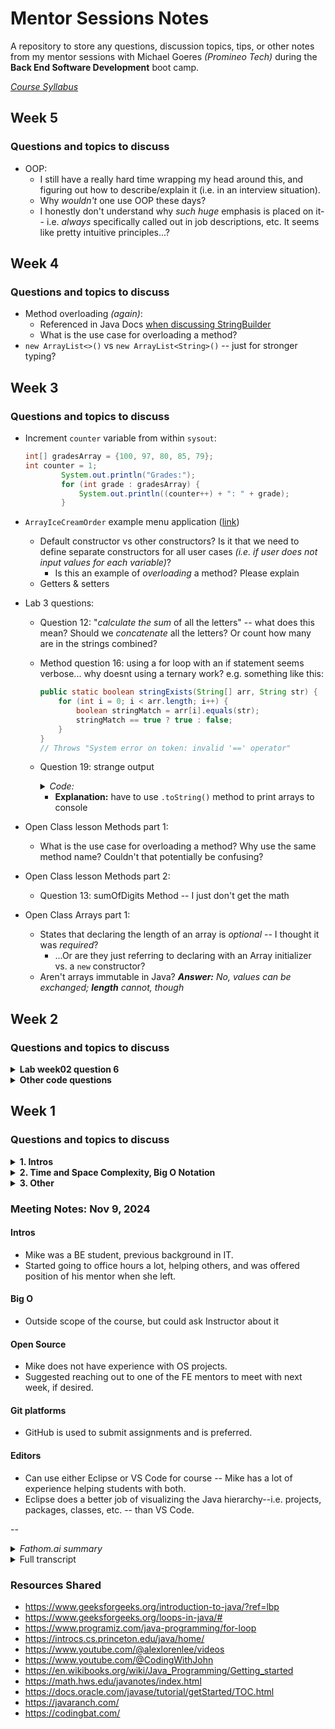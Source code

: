 # Mentor Sessions Notes

A repository to store any questions, discussion topics, tips, or other notes from my mentor sessions with Michael Goeres _(Promineo Tech)_ during the **Back End Software Development** boot camp.

_[Course Syllabus](https://github.com/elliotvhill/promineo-be-course/blob/main/week_0/2023PTBESyllabus.pdf)_

## Week 5

### Questions and topics to discuss

* OOP:
    *  I still have a really hard time wrapping my head around this, and figuring out how to describe/explain it (i.e. in an interview situation).
    * Why _wouldn't_ one use OOP these days?
    * I honestly don't understand why _such huge_ emphasis is placed on it-- i.e. _always_ specifically called out in job descriptions, etc. It seems like pretty intuitive principles...?


## Week 4

### Questions and topics to discuss

* Method overloading _(again)_:
    * Referenced in Java Docs [when discussing StringBuilder](https://docs.oracle.com/javase/tutorial/java/data/buffers.html#:~:text=The%20principal%20operations%20on%20a%20StringBuilder%20that%20are%20not%20available%20in%20String%20are%20the%20append()%20and%20insert()%20methods%2C%20which%20are%20overloaded%20so%20as%20to%20accept%20data%20of%20any%20type.)
    * What is the use case for overloading a method?
* `new ArrayList<>()` vs `new ArrayList<String>()` -- just for stronger typing?

## Week 3

### Questions and topics to discuss

* Increment `counter` variable from within `sysout`:

    ```java
    int[] gradesArray = {100, 97, 80, 85, 79};
    int counter = 1;
            System.out.println("Grades:");
            for (int grade : gradesArray) {
                System.out.println((counter++) + ": " + grade);
            }
    ```

* `ArrayIceCreamOrder` example menu application ([link](https://learn.promineotech.com/mod/book/view.php?id=20014&chapterid=1943))
    * Default constructor vs other constructors? Is it that we need to define separate constructors for all user cases _(i.e. if user does not input values for each variable)_?
        * Is this an example of _overloading_ a method? Please explain
    * Getters & setters

* Lab 3 questions:
    * Question 12: "_calculate the sum_ of all the letters" -- what does this mean? Should we _concatenate_ all the letters? Or count how many are in the strings combined?
    * Method question 16: using a for loop with an if statement seems verbose... why doesnt using a ternary work? e.g. something like this:

        ```java
        public static boolean stringExists(String[] arr, String str) {
            for (int i = 0; i < arr.length; i++) {
                boolean stringMatch = arr[i].equals(str);
                stringMatch == true ? true : false;
            }
        }
        // Throws "System error on token: invalid '==' operator"
        ```
    * Question 19: strange output

        <details><summary><em>Code:</em></summary>

        ```java
            // 19. Write and test a method that takes an array of Strings and
            // returns an array of int where each element
            // matches the length of the string at that position
                String[] teams = {"Chelsea", "Arsenal", "Ipswich", "West Ham"};
                stringLengths(teams);

            // Method 19:
                public static int[] stringLengths(String[] arr) {
                    int[] lengths = new int[arr.length];
                    for (int i = 0; i < arr.length; i++) {
                        lengths[i] = arr[i].length();
                    }
                    System.out.println(lengths); // Output: [I@251a69d7
                    return lengths;
                }
        ```
            
            
        </details>

        * **Explanation:** have to use `.toString()` method to print arrays to console
    
* Open Class lesson Methods part 1:
    * What is the use case for overloading a method? Why use the same method name? Couldn't that potentially be confusing?
* Open Class lesson Methods part 2:
    * Question 13: sumOfDigits Method -- I just don't get the math
* Open Class Arrays part 1:
    * States that declaring the length of an array is _optional_ -- I thought it was _required_?
        * ...Or are they just referring to declaring with an Array initializer vs. a `new` constructor?
    * Aren't arrays immutable in Java? _**Answer:** No, values can be exchanged; **length** cannot, though_


## Week 2

### Questions and topics to discuss

<details><summary><strong>Lab week02 question 6</strong></summary>

**Question 6:**

```java
// 6. Cookie Distribution:
		// Note: You will evenly distribute all of the cookies to the children
		// and as the adult you get to keep the remaining cookies for yourself.
		
		// a. Create two variables called numberOfCookies and numberOfChildren.
		// b. Initialize the two variables to integer values.
		// b. Use a conditional to print the following based on the following
		// conditions:
		// i. If there are 0 cookies remaining, print "Sad Face"
		// ii. If there are less than 2 cookies, print "Yes!"
		// iii. If there are less than 5 cookies, print "Whoohoooo!"
		// iv. If there are 5 or more cookies, print "Jackpot!"
```

**My solution:**

```java
int numberOfCookies = 18;
		int numberOfChildren = 14;
		
		int result = numberOfCookies % numberOfChildren;
		
		if (result == 0) {
			System.out.println("Sad Face");
		} else if (result < 2) {
			System.out.println("Yes!");
		} else if (result < 5) {
			System.out.println("Whoohoooo!");
		} else {
			System.out.println("Jackpot!");
		}

// My Questions:
//		Q: Can we assume cookies remain whole?
//		i.e. if cookies cannot be divided evenly
//		among children, does adult keep _all_ cookies?
		
//		Q: For time/space optimization, does it make sense to use memory 
//		or to repeat the calculation w/o using extra storage?
```


</details>


<details><summary><strong>Other code questions</strong></summary>

* What does the Java error `dead code` mean?
    > _In Eclipse, "dead code" is code that will never be executed. Usually it's in a conditional branch that logically will never be entered._


</details>



 
## Week 1

### Questions and topics to discuss

<details ><summary><strong>1. Intros</strong></summary>

* What is your background?
    * What did you study?
    
    * Have you done any other coding coursework/classes/boot camps?
    
    * Experience in other SWE areas? _(e.g. DevOps, Front End, Data Eng, etc.)_
    
    * Where have you worked? 
    
    * How'd you get into the field?

* Other hobbies?

* Open to connecting on LinkedIn and/or other platforms?

</details>

  
<details ><summary><strong>2. Time and Space Complexity, Big O Notation</strong></summary>

* Will this be discussed at all in the course?

* Any recommendations on resources? 

* Any way to practice determining time & space complexity? (i.e. something like LeetCode but for Big O?)
    * _Apart from analyzing my own code, of course_

</details>

  
<details ><summary><strong>3. Other</strong></summary>

* Anything you wish you had known going into the course?
    * _e.g. quirks of Java, code conventions, organization, etc._

* Using GitLab vs. GitHub during the course -- does it matter?
    * How about professionally?

    * Do more organizations use GitLab or something similar? GitPod? etc.
    
* Thoughts on text editors -- Eclipse vs. VS Code?

* **Open source:**
    * Suggestions for getting started & overcoming fear/imposter syndrome
    
    * How do you show off your OS work on a resume or LinkedIn, for example?

* Question about reassigning variables:
    * This code incorrectly returns `true` for both sysouts:
        <details><summary>Example 1</summary>
        
        ```Java
        public static void main(String[] args) {

            int ageRequiredToDrive = 16;
            int currentAge = 14;
            currentAge = 30;

            boolean canPersonDrive = (currentAge >= ageRequiredToDrive);

            System.out.println(canPersonDrive); // returns 'true'
            
            currentAge = 14;
            System.out.println(canPersonDrive); // returns 'true' 
            // Explanation: still returns true bc value of canPersonDrive still holds value of 'true' (bc 30 >= 16)
        }
        ```
        </details>

    * This code incorrectly returns `false` for both sysouts:

        <details><summary>Example 2</summary>

        ```Java
        public static void main(String[] args) {

            int ageRequiredToDrive = 16;
            int currentAge = 14;
            boolean canPersonDrive = (currentAge >= ageRequiredToDrive);
            
            currentAge = 30;
            System.out.println(canPersonDrive); // returns 'false'
            
            currentAge = 24;
            System.out.println(canPersonDrive); // returns 'false'
            // Explanation: again, value of canPerson drive hasn't changed -- it's still 'false' (bc 14 <= 16)
        }
        ```
        
        </details>

    _**Answer:** the variable `canPersonDrive` is simmply never updated, which is wwhy it continues to return the same value after `currentAge` is reassigned -- we're not running any kind of function that would automatically update `canPersonDrive`; it's statically defined._

</details>


### Meeting Notes: Nov 9, 2024

#### Intros

* Mike was a BE student, previous background in IT.
* Started going to office hours a lot, helping others, and was offered position of his mentor when she left.

#### Big O

* Outside scope of the course, but could ask Instructor about it

#### Open Source

* Mike does not have experience with OS projects.
* Suggested reaching out to one of the FE mentors to meet with next week, if desired.

#### Git platforms

* GitHub is used to submit assignments and is preferred.

#### Editors

* Can use either Eclipse or VS Code for course -- Mike has a lot of experience helping students with both.
* Eclipse does a better job of visualizing the Java hierarchy--i.e. projects, packages, classes, etc. -- than VS Code.

--  

<details><summary><em>Fathom.ai summary</em></summary>


**Elliot Hill: Back End Mentor Session**

Mentor session overview @ 0:00
> Michael and Elliot introduce themselves and discuss the purpose of the mentor session, which is for Elliot to ask general questions about the back-end development course and get advice from Michael, who previously completed the same bootcamp program.

Code editor preferences @ 3:36
> Elliot discusses his experience using Eclipse versus VS Code, noting that he is more comfortable with VS Code but is leaning towards using Eclipse for the course since it provides better visibility into the Java project structure. Michael advises that either editor is acceptable, as the focus is on learning to code rather than the specific IDE.

GitHub and version control @ 4:54
> Elliot shares his past issues with his GitHub account being suspended, and asks if it's acceptable to use GitLab instead. Michael confirms that GitHub is the preferred platform for submitting assignments, but Elliot can use VS Code to manage his code and submit it through other means if needed.

Advice for bootcamp success @ 9:15
> Michael provides advice based on his own experience going through the bootcamp, emphasizing the importance of taking advantage of mentor sessions, closely following the video lessons, and not getting stuck on any one problem for too long. He encourages Elliot to use the available resources and not be afraid to ask for help.

Recap and next steps @ 12:44
> Elliot summarizes the key topics discussed and thanks Michael for the helpful advice. Michael reminds Elliot about the additional resources provided, and encourages him to continue reaching out to mentors if he needs further assistance.

</details>

<details><summary>Full transcript</summary>

_Video link: https://fathom.video/share/DJPJKeK2P_R6V3nS7LHBwmRyKVu-rCSu_

**Michael Goeres**  
This meeting is being recorded. How are you doing today?

**Elliot Hill**  
Hey there, I'm doing well. How are you?

**Michael Goeres**  
Not bad, not bad at all.

**Elliot Hill**  
Let's do some window management here. Here we go. I appreciate you taking the time to meet on the weekend, by the way.

**Michael Goeres**  
I work two days through Saturday, so that works out. Okay. Saturday being the day thing to do, might be something that someone might need help on it.

**Elliot Hill**  
That's fair, yep.

**Michael Goeres**  
So what can I help you with?

**Elliot Hill**  
So I don't have a whole lot of questions. I kind of have just general questions. So just for a little bit of background about me, I have a bit of experience with coding. I actually did a full stack boot camp last year. It was largely front end though, which is why I'm here doing the back end.

So all the content, you know, from week one, and I've started week two even. I'm pretty good with. I have no experience with Java, but JavaScript, I know.

**Michael Goeres**  
Coding concepts are the same, the syntax is different.

**Elliot Hill**  
Exactly. Yeah, yeah. So I just had more questions about like the course in general and just like the field in general, if that's cool.

I'm curious. uh like to talk especially about open source projects um because that's open source okay uh the assignments oh no sorry just in general like yeah open source um because we have assignments that are open class but you're talking about yeah yeah yeah um yeah i i have not really dealt into you know trying to contribute to any open source projects yet i have i have a lot of imposter syndrome um and i just like wonder like do you have much experience with open 

**Michael Goeres**  
I have no experience in that either, unfortunately. I almost refer you to Michael Barnell the front end mentor; I think he's done a couple open source things and if you'd like to schedule a mentor we can change that for next week.

**Elliot Hill**  
I just know that that's, you know, as someone who's a career changer, like that's something that can help build experience. So that's why I ask, um, cool. The, let's see, I have some notes here. That's what I'm looking at.

Um, these are all just like really boring questions.

**Michael Goeres**  
That's all right.

**Elliot Hill**  
So I kind of more specific to the class talking about code editors. I have never used Eclipse until now.

I'm coming from VS code. Um, does it really matter? I'm, I'm leaning more towards sticking with Eclipse. for the course because it seems like it's good to know and and used in the field a lot. But I like I said, I've got more experience with VS code and I'm struggling with the the key bindings 

**Michael Goeres**  
Yeah, 100% you are allowed to use VS code.

**Elliot Hill**  
Okay.

**Michael Goeres**  
I mean just like you said Eclipse is good to know because you may go work for something that uses it. But yeah, at the same time, we're here to teach you coding not not Eclipse.

**Elliot Hill**  
Yeah. Yeah, okay Yeah, I think I'm gonna try and stick with eclipse for now, but There's a couple things that really frustrate me so far about it. So we'll see if that lasts.

Kind of similarly talking about platforms Does it matter Do you recommend using Either github or GitLab one or the over the other for the course, I know github obviously is like the big one

**Michael Goeres**  
um, we actually teach Git, we teach to use the GitHub in a very basic manner in week three. that's what we use for you submit your assignments to GitHub, then we can go get them and grade them and okay.

**Elliot Hill**  
So I asked that because I have mostly I had a really fun problem with my GitHub account a couple months ago where I was inexplicably, what's the word not banned, but suspended my account was suspended right before I was trying to interview for a job.

**Elliot Hill**  
Yeah, so I was like, okay, so I know it took them like two months to respond.

**Michael Goeres**  
Only two months because I have another that was suspended and they never responded.

**Elliot Hill**  
Wow.

**Michael Goeres**  
So he ended up, he ended up submitting his assignments to me on Slack. Oh, okay. 

**Elliot Hill**  
Yeah. So that's that's why like more recently I made this and I've mostly been on git lab now using that.

And so I was curious if it matters if I were just like to submit assignments or if you prefer use GitHub.

Okay. Yes. Okay. Just curious. Also good to know.

**Michael Goeres**  
Let's see. With VS Code, you can submit that way. teach how to use terminal or the command prompt because there's more things you can do there.

**Michael Goeres**  
VS Code does so many things automatically for you that it's really nice.

**Elliot Hill**  
It is really nice.

**Michael Goeres**  
But I've helped troubleshoot with it.

**Elliot Hill**  
Yeah. And that's kind of like going back to that. like, I don't know. I feel like it's worth learning Eclipse.

I feel like VS Code, in a lot of ways, maybe makes things too easy sometimes, especially if you're new.

You know, it's kind of like a crutch, there's a lot of crutches 

**Michael Goeres**  
The nice thing about Eclipse is it teaches you about the Java hierarchy better than...

Because in Java, in Eclipse, there's a project. And with the project, there's the SRC folder. And then with the SRC folder, you make a package, then with the package, you make a class.

Yeah. in VS Code, you make the project, but then the packages don't really come out looking like packages. Because in Eclipse, package looks like a little four-door file cabinet. 

**Elliot Hill**  
Yeah. Yeah. I have noticed that.

That does make sense to me. Let's see. I also was wondering... I'm pretty sure I was... The syllabus, again, I'm pretty sure this is...

outside the scope of what we'll be doing in class, but is there, is there any discussion ever of, of like determining space and time complexity for algorithms like Big O notation?

**Michael Goeres**  
We don't deal with Big O. You're welcome to ask your instructor about it though.

**Elliot Hill**  
Okay, okay.

**Michael Goeres**  
My instructor, when I went through the course, he mentioned Big O and kind of said, hey, look into it.

Yeah, outside the scope of this course, but.

**Elliot Hill**  
Got it. Good to know. That was my question. Yeah. Yeah. I've, I've looked at some resources and I'm like trying to wrap my head around it, but having a little tough time.

Okay. I figured that was the case. 

And then I kind of just broadly, I believe I understand and you went through the bootcamp yourself?

**Michael Goeres**  
Yes, I did.

**Elliot Hill**  
Any general advice, tips, things you wish you knew going into it? Looking back?

**Michael Goeres**  
Mentor sessions. I didn't do as many mentor sessions as I should have, because I have an associate's degree in IT.

But it had been five years by the time, since I graduated before I got into the bootcamp. I had not used any of it at all.

some of Java was like, oh, yeah, remember that. of it was like, I don't remember any about that. this course actually teaches some things to me in a better way than my community college did, as far as Java goes.

Yeah. And then I had never heard of an API when I was going through a community college. the last six weeks is all about APIs.

**Elliot Hill**  
Yeah.

**Michael Goeres**  
The videos is the biggest thing I can recommend, because each week in the LMS there's the videos, then the labs, then the open class, not open source, open class, and then the quiz and some other things, but I always stress watch the videos, code along with them, because that's your resource.

When you go to do the labs, you're like, oh, we did that in the videos, but if you don't code along with the videos, you've got to watch the video again.

**Elliot Hill**  
Yeah, definitely.

**Michael Goeres**  
Just carry that through, and I don't think you'll have this problem, but in the open class, Google searches your friend.

And I recommend if you get stuck on a question, you really want to, you have to find the answer then spend an hour on it.

you haven't found it, just submit the answer, and then every question after you submit it. We'll show you the instructor's solution, submit it and look at the answer and learn from that.

I may even say half an hour. I say half an hour to an hour on any one question. Yeah, as your frustration level goes up, you're learning to go down.

**Elliot Hill**  
Yeah, that's definitely a trap I have fallen into. I was going to say in the past, actually quite frequently is I just spend too much time trying to fight problems and at a certain point have to just call and be like, okay, let me yeah, yeah, just see if I can get 

**Michael Goeres**  
Wave the white flag and yeah.

So are you in one-- you're at least in the one help channel, are you in all four help channels?

**Elliot Hill**  
I, thought I was.

**Michael Goeres**  
You're one through six, can see I'm just in one through six, Or 7 through 12. Excuse me. Now you are.

**Elliot Hill**  
great, Thank you.

**Michael Goeres**  
And don't be afraid to post in the help channels.

**Elliot Hill**  
Yeah. Awesome. Thank you. Cool.

**Michael Goeres**  
Getting better about when I meet with the students in week one is like check the help channels to make sure they're in them.

Yeah. Over a year and a half after we've been doing this, I finally figured it out. Hey, just act it.

**Elliot Hill**  
Yep. rest of that. Make sure everybody's set. Cool. Thank you for that.

That was kind of all the things that I wanted to ask about it. I saw the links that you sent over just before we hopped on.

some of them I've definitely taken a look at, but I'll take a look and go through them.

**Michael Goeres**  
Yeah, they're just there for resources. Yeah, it's not study materials.

**Elliot Hill**  
Yeah. Yeah.

**Michael Goeres**  
The last two Java range and codingbat-- Java range, I haven't spent really any time on it, but it looks like they have like questions.

That's all that is is practice Java to do questions. They do Python too on coding.

**Elliot Hill**  
Oh, okay.

**Michael Goeres**  
Okay. You can make a going for Coding Bat going to sign up for an account and get a password because I've never got any spam from them, but they keep track of your progress.

**Elliot Hill**  
Okay. Good to know. Yeah, I had not heard of this before. I'll definitely do that. I know how I'm going to spend the rest of my afternoon.

Yeah, I think I think that's really about it.

**Michael Goeres**  
I'll give you back some of your day then. like, yeah, the only thing is, like I said, don't be afraid of mentors that's because I figured I know all this because I've got an associate's degree.

It's like, no, eventually I had to get help.

**Elliot Hill**  
Oh, yeah, definitely.

**Michael Goeres**  
Yeah, that's how I kind of fell into the job is because I started going to office hours to I started helping out in office hours because after I've been through it, there's like a new cohort started behind me.

It's like, oh, so they're four weeks behind. Oh, yeah, I can help them. Yeah, yeah, I'm just talking around to help after graduating while I looking for a job.

then my mentor moved on to a coding job and so I got her job. it works out well.

**Elliot Hill**  
Awesome. Yeah, yeah, I definitely I hope to help out as much as I can to my classmates and wherever I can.

**Michael Goeres**  
And I think you see the Michael's fathom note-taker. That's just an AI bot that records and takes a transcript, you'll always get a link to that. 

**Elliot Hill**  
Awesome. That's great, thank you.

**Michael Goeres**  
Cool. Yeah. Other than that, you guys have a good rest of your weekend. 

**Elliot Hill**  
Thank you very much. Bye. Bye.

</details>

### Resources Shared

* https://www.geeksforgeeks.org/introduction-to-java/?ref=lbp
* https://www.geeksforgeeks.org/loops-in-java/#
* https://www.programiz.com/java-programming/for-loop
* https://introcs.cs.princeton.edu/java/home/
* https://www.youtube.com/@alexlorenlee/videos
* https://www.youtube.com/@CodingWithJohn
* https://en.wikibooks.org/wiki/Java_Programming/Getting_started
* https://math.hws.edu/javanotes/index.html
* https://docs.oracle.com/javase/tutorial/getStarted/TOC.html
* https://javaranch.com/
* https://codingbat.com/
